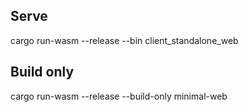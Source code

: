 ## Serve

cargo run-wasm --release --bin client_standalone_web

## Build only

cargo run-wasm --release --build-only minimal-web
